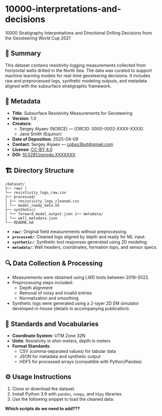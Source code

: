 # 10000-interpretations-and-decisions
10000 Stratigraphy Interpretations and Directional Drilling Decisions from the Geosteering World Cup 2021


## 📄 Summary

This dataset contains resistivity logging measurements collected from horizontal wells drilled in the North Sea. The data was curated to support machine learning models for real-time geosteering decisions. It includes raw and preprocessed logs, synthetic modeling outputs, and metadata aligned with the subsurface stratigraphic framework.

## 📌 Metadata

- **Title**: Subsurface Resistivity Measurements for Geosteering
- **Version**: 1.0
- **Creators**:  
  - Sergey Alyaev (NORCE) — [ORCID: 0000-0002-XXXX-XXXX]  
  - Jane Smith (Equinor)
- **Date of Deposition**: 2025-04-09
- **Contact**: Sergey Alyaev — cobxo3bot@gmail.com
- **License**: [CC-BY 4.0](https://creativecommons.org/licenses/by/4.0/)
- **DOI**: [10.5281/zenodo.XXXXXXX](https://doi.org/10.5281/zenodo.XXXXXXX)

## 🏗️ Directory Structure
```
/dataset/ 
├── raw/ │ 
└── resistivity_logs_raw.csv 
├── processed/ 
│ ├── resistivity_logs_cleaned.csv 
│ └── model_ready_data.h5 
├── synthetic/ 
│ └── forward_model_output.json ├── metadata/ 
│ └── well_metadata.json 
└── README.md
```

- **`raw/`**: Original field measurements without preprocessing.
- **`processed/`**: Cleaned logs aligned by depth and ready for ML input.
- **`synthetic/`**: Synthetic tool responses generated using 2D modeling.
- **`metadata/`**: Well headers, coordinates, formation tops, and sensor specs.

## 🔍 Data Collection & Processing

- Measurements were obtained using LWD tools between 2019–2022.
- Preprocessing steps included:
  - Depth alignment
  - Removal of noisy and invalid entries
  - Normalization and smoothing
- Synthetic logs were generated using a 2-layer 2D EM simulator developed in-house (details in accompanying publication).

## 🔗 Standards and Vocabularies

- **Coordinate System**: UTM Zone 32N
- **Units**: Resistivity in ohm-meters, depth in meters
- **Format Standards**:
  - CSV (comma-separated values) for tabular data
  - JSON for metadata and synthetic output
  - HDF5 for processed arrays (compatible with Python/Pandas)

## ⚙️ Usage Instructions

1. Clone or download the dataset.
2. Install Python 3.9 with `pandas`, `numpy`, and `h5py` libraries.
3. Use the following snippet to load the cleaned data:


**Which scripts do we need to add???**
